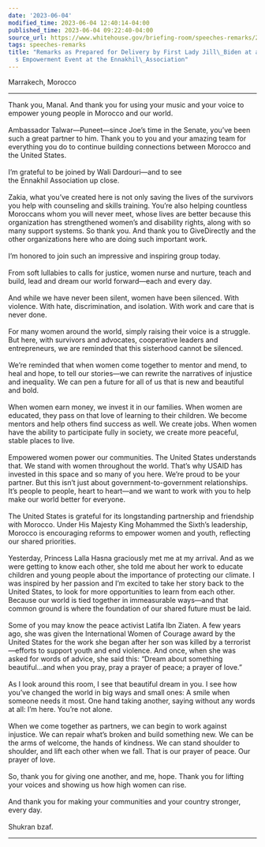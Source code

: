 ```yaml
---
date: '2023-06-04'
modified_time: 2023-06-04 12:40:14-04:00
published_time: 2023-06-04 09:22:40-04:00
source_url: https://www.whitehouse.gov/briefing-room/speeches-remarks/2023/06/04/remarks-as-prepared-for-delivery-by-first-lady-jill-biden-at-a-womens-empowerment-event-at-the-ennakhil-association/
tags: speeches-remarks
title: "Remarks as Prepared for Delivery by First Lady Jill\_Biden at a Women\u2019\
  s Empowerment Event at the Ennakhil\_Association"
---
```

 
Marrakech, Morocco

------------------------------------------------------------------------

Thank you, Manal. And thank you for using your music and your voice to
empower young people in Morocco and our world.   
   
Ambassador Talwar—Puneet—since Joe’s time in the Senate, you’ve been
such a great partner to him. Thank you to you and your amazing team for
everything you do to continue building connections between Morocco and
the United States.  
   
I’m grateful to be joined by Wali Dardouri—and to see
the Ennakhil Association up close.   
   
Zakia, what you’ve created here is not only saving the lives of the
survivors you help with counseling and skills training. You’re also
helping countless Moroccans whom you will never meet, whose lives are
better because this organization has strengthened women’s and disability
rights, along with so many support systems. So thank you. And thank you
to GiveDirectly and the other organizations here who are doing such
important work.  
   
I’m honored to join such an impressive and inspiring group today.  
   
From soft lullabies to calls for justice, women nurse and nurture, teach
and build, lead and dream our world forward—each and every day.  
   
And while we have never been silent, women have been silenced. With
violence. With hate, discrimination, and isolation. With work and care
that is never done.  
   
For many women around the world, simply raising their voice is a
struggle. But here, with survivors and advocates, cooperative leaders
and entrepreneurs, we are reminded that this sisterhood cannot be
silenced.  
   
We’re reminded that when women come together to mentor and mend, to heal
and hope, to tell our stories—we can rewrite the narratives of injustice
and inequality. We can pen a future for all of us that is new and
beautiful and bold.  
   
When women earn money, we invest it in our families. When women are
educated, they pass on that love of learning to their children. We
become mentors and help others find success as well. We create jobs.
When women have the ability to participate fully in society, we create
more peaceful, stable places to live.  
   
Empowered women power our communities. The United States understands
that. We stand with women throughout the world. That’s why USAID has
invested in this space and so many of you here. We’re proud to be your
partner. But this isn’t just about government-to-government
relationships. It’s people to people, heart to heart—and we want to work
with you to help make our world better for everyone.  
   
The United States is grateful for its longstanding partnership and
friendship with Morocco. Under His Majesty King Mohammed the Sixth’s
leadership, Morocco is encouraging reforms to empower women and youth,
reflecting our shared priorities.  
   
Yesterday, Princess Lalla Hasna graciously met me at my arrival. And as
we were getting to know each other, she told me about her work to
educate children and young people about the importance of protecting our
climate. I was inspired by her passion and I’m excited to take her story
back to the United States, to look for more opportunities to learn from
each other. Because our world is tied together in immeasurable ways—and
that common ground is where the foundation of our shared future must be
laid.  
   
Some of you may know the peace activist Latifa Ibn Ziaten. A few years
ago, she was given the International Women of Courage award by the
United States for the work she began after her son was killed by a
terrorist—efforts to support youth and end violence. And once, when she
was asked for words of advice, she said this: “Dream about something
beautiful…and when you pray, pray a prayer of peace; a prayer of
love.”  
   
As I look around this room, I see that beautiful dream in you. I see how
you’ve changed the world in big ways and small ones: A smile when
someone needs it most. One hand taking another, saying without any words
at all: I’m here. You’re not alone.  
   
When we come together as partners, we can begin to work against
injustice. We can repair what’s broken and build something new. We can
be the arms of welcome, the hands of kindness. We can stand shoulder to
shoulder, and lift each other when we fall. That is our prayer of peace.
Our prayer of love.  
   
So, thank you for giving one another, and me, hope. Thank you for
lifting your voices and showing us how high women can rise.   
   
And thank you for making your communities and your country stronger,
every day.  
   
Shukran bzaf.

------------------------------------------------------------------------
